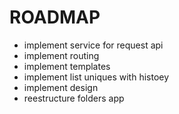 # ROADMAP

* implement service for request api
* implement routing
* implement templates
* implement list uniques with histoey
* implement design
* reestructure folders app